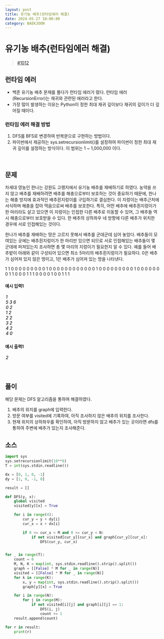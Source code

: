 ```yaml
---
layout: post
title: 유기농 배추(런타임에러 해결)
date: 2024-05-27 10:00:00
category: BAEKJOON
---
```


# 유기농 배추(런타임에러 해결)

> [#1012](https://www.acmicpc.net/problem/1012)

## 런타임 에러
- 백준 유기농 배추 문제를 풀다가 런타임 에러가 떴다. 런타임 에러 (RecursionError)는 재귀와 관련된 에러라고 한다.
- 가장 많이 발생하는 이유는 Python이 정한 최대 재귀 깊이보다 재귀의 깊이가 더 깊어질 때이다.

### 런타임 에러 해결 방법
1. DFS를 BFS로 변경하여 반복문으로 구현하는 방법이다.
2. 파이썬에서 제공하는 sys.setrecursionlimit()를 설정하여 파이썬이 정한 최대 재귀 깊이를 설정하는 방식이다. 이 범위는 1 ~ 1,000,000 이다.


<br>

## 문제
차세대 영농인 한나는 강원도 고랭지에서 유기농 배추를 재배하기로 하였다. 농약을 쓰지 않고 배추를 재배하려면 배추를 해충으로부터 보호하는 것이 중요하기 때문에, 한나는 해충 방지에 효과적인 배추흰지렁이를 구입하기로 결심한다. 이 지렁이는 배추근처에 서식하며 해충을 잡아 먹음으로써 배추를 보호한다. 특히, 어떤 배추에 배추흰지렁이가 한 마리라도 살고 있으면 이 지렁이는 인접한 다른 배추로 이동할 수 있어, 그 배추들 역시 해충으로부터 보호받을 수 있다. 한 배추의 상하좌우 네 방향에 다른 배추가 위치한 경우에 서로 인접해있는 것이다.

한나가 배추를 재배하는 땅은 고르지 못해서 배추를 군데군데 심어 놓았다. 배추들이 모여있는 곳에는 배추흰지렁이가 한 마리만 있으면 되므로 서로 인접해있는 배추들이 몇 군데에 퍼져있는지 조사하면 총 몇 마리의 지렁이가 필요한지 알 수 있다. 예를 들어 배추밭이 아래와 같이 구성되어 있으면 최소 5마리의 배추흰지렁이가 필요하다. 0은 배추가 심어져 있지 않은 땅이고, 1은 배추가 심어져 있는 땅을 나타낸다.

1	1	0	0	0	0	0	0	0	0
0	1	0	0	0	0	0	0	0	0
0	0	0	0	1	0	0	0	0	0
0	0	0	0	1	0	0	0	0	0
0	0	1	1	0	0	0	1	1	1
0	0	0	0	1	0	0	1	1	1

#### 예시 입력1

<h5 style = "margin-top:3px; margin-left:2px;font-weight:550">
1<br>
5 3 6<br>
0 2<br>
1 2<br>
2 2<br>
3 2<br>
4 2<br>
4 0<br>
</h5>

#### 예시 출력1

<h5 style = "margin-top:3px; margin-left:2px; font-weight:550">
2<br>
</h5>

<br>

## 풀이
해당 문제는 DFS 알고리즘을 통하여 해결하였다.
1. 배추의 위치를 graph에 입력한다.
2. 방문 여부를 visited에 기록하여, 아직 조사하지 않은 배추의 위치를 조사한다.
3. 현재 위치의 상하좌우를 확인하여, 아직 방문하지 않고 배추가 있는 곳이라면 dfs를 통하여 주변에 배추가 있는지 조사해준다.


## 소스
```python
import sys
sys.setrecursionlimit(10**6)
T = int(sys.stdin.readline())

dx = [0, 1, 0, -1]
dy = [1, 0, -1, 0]

result = []

def DFS(y, x):
    global visited
    visited[y][x] = True

    for i in range(4):
        cur_y = y + dy[i]
        cur_x = x + dx[i]

        if 0 <= cur_x < M and 0 <= cur_y < N:
            if not visited[cur_y][cur_x] and graph[cur_y][cur_x]:
                DFS(cur_y, cur_x)


for _ in range(T):
    count = 0
    M, N, K = map(int, sys.stdin.readline().strip().split())
    graph = [[False] * M for _ in range(N)]
    visited = [[False] * M for _ in range(N)]
    for k in range(K):
        x, y = map(int, sys.stdin.readline().strip().split())
        graph[y][x] = True

    for i in range(N):
        for j in range(M):
            if not visited[i][j] and graph[i][j] == 1:
                DFS(i, j)
                count += 1
    result.append(count)

for r in result:
    print(r)
```